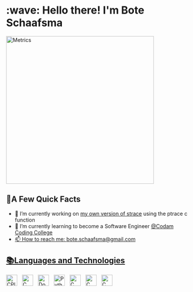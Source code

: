<h1 align="left" id="macropower-title">:wave: Hello there! I'm Bote Schaafsma</h1>
<!-- <img align="center" src="/github-metrics.svg" alt="Metrics" width="400"> -->
<img align="center" src="/metrics.plugin.topics.icons.svg" alt="Metrics" width="400">
<h2>🐎A Few Quick Facts</h2>
<ul>
  <li>🔭 I’m currently working on <a href="https://github.com/Bootjan/ft_strace">my own version of strace</a> using the ptrace c function</li>
  <li>🌱 I’m currently learning to become a Software Engineer <a href="https://www.codam.nl">@Codam Coding College</li>
  <li>📫 How to reach me: <a href="mailto:bote.schaafsma@gmail.com">bote.schaafsma@gmail.com</li>
</ul>
<h2>📚Languages and Technologies</h2>
<!--   <img align="left" alt="Rust" width="30px" style="padding-right:10px" src="https://cdn.jsdelivr.net/gh/devicons/devicon/icons/rust/rust-original.svg"/> -->
  <img align="left" alt="CPlusPlus" width="30px" style="padding-right:10px" src="https://cdn.jsdelivr.net/gh/devicons/devicon/icons/cplusplus/cplusplus-plain.svg" />
  <img align="left" alt="C" width="30px" style="padding-right:10px" src="https://cdn.jsdelivr.net/gh/devicons/devicon/icons/c/c-plain.svg" />
  <img align="left" alt="Docker" width="30px" style="padding-right:10px" src="https://cdn.jsdelivr.net/gh/devicons/devicon/icons/docker/docker-plain-wordmark.svg" />
  <img align="left" alt="Python" width="30px" style="padding-right:10px" src="https://cdn.jsdelivr.net/gh/devicons/devicon/icons/python/python-original.svg" />
  <img align="left" alt="C" width="30px" style="padding-right:10px" src="https://cdn.jsdelivr.net/gh/devicons/devicon/icons/bash/bash-plain.svg" />
  <img align="left" alt="C" width="30px" style="padding-right:10px" src="https://cdn.jsdelivr.net/gh/devicons/devicon/icons/git/git-original.svg" />
  <img align="left" alt="C" width="30px" style="padding-right:10px" src="https://cdn.jsdelivr.net/gh/devicons/devicon/icons/linux/linux-original.svg" /> <br><br>
